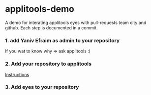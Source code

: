 # applitools-demo
A demo for interating applitools eyes with pull-requests team city and github. Each step is documented in a commit.

### 1. add Yaniv Efraim as admin to your repository
If you wat to know why => ask applitools :)

### 2. Add your repository to applitools
[Instructions](https://docs.google.com/document/d/1YIyLka9BaWvHOCyipFg0YJlijQCf0UA988Z-g4glwtw/edit)

### 3. Add eyes to your repository